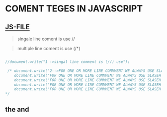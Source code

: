 # COMENT TEGES IN JAVASCRIPT
[JS-FILE](../js/4-coment-tages-in-javascript.js)
---
> singale line coment is use //

> multiple line coment is use (/*) 

```javascript

//document.write("1 ->singal line comment is (//) use");

 /* document.write("2-->FOR ONE OR MORE LINE COMMMENT WE ALWAYS USE SLASEH AND STARTING POINT AND ENDING POINT WE USE START AND SLASH(/*)(/)");
    document.write("FOR ONE OR MORE LINE COMMMENT WE ALWAYS USE SLASEH AND STARTING POINT AND ENDING POINT WE USE START AND SLASH(/*)(/)");
    document.write("FOR ONE OR MORE LINE COMMMENT WE ALWAYS USE SLASEH AND STARTING POINT AND ENDING POINT WE USE START AND SLASH(/*)(/)");
    document.write("FOR ONE OR MORE LINE COMMMENT WE ALWAYS USE SLASEH AND STARTING POINT AND ENDING POINT WE USE START AND SLASH(/*)(/)");
    document.write("FOR ONE OR MORE LINE COMMMENT WE ALWAYS USE SLASEH AND STARTING POINT AND ENDING POINT WE USE START AND SLASH(/*)(/)");  
*/

```
## the and

